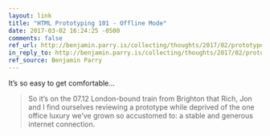 ```yaml
---
layout: link
title: "HTML Prototyping 101 - Offline Mode"
date: 2017-03-02 16:24:25 -0500
comments: false
ref_url: http://benjamin.parry.is/collecting/thoughts/2017/02/prototype-101-offline-mode/
in_reply_to: http://benjamin.parry.is/collecting/thoughts/2017/02/prototype-101-offline-mode/
ref_source: Benjamin Parry
---
```


It’s so easy to get comfortable…

> So it’s on the 07.12 London-bound train from Brighton that Rich, Jon and I find ourselves reviewing a prototype while deprived of the one office luxury we’ve grown so accustomed to: a stable and generous internet connection.